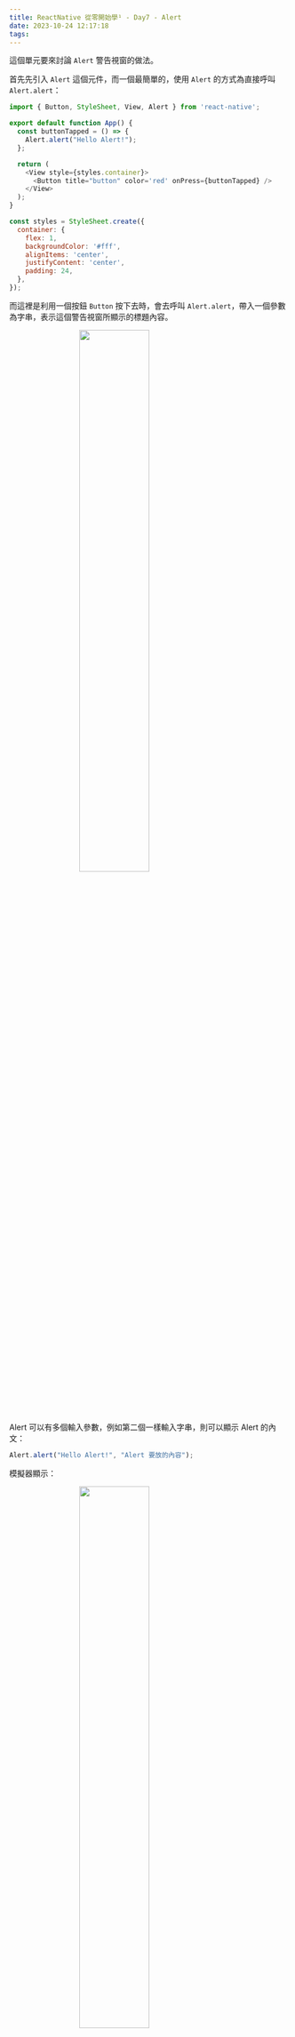```yaml
---
title: ReactNative 從零開始學¹ - Day7 - Alert
date: 2023-10-24 12:17:18
tags:
---
```


這個單元要來討論 `Alert` 警告視窗的做法。

首先先引入 `Alert` 這個元件，而一個最簡單的，使用 `Alert` 的方式為直接呼叫 `Alert.alert`：

```js
import { Button, StyleSheet, View, Alert } from 'react-native';

export default function App() {
  const buttonTapped = () => {
    Alert.alert("Hello Alert!");
  };

  return (
    <View style={styles.container}>
      <Button title="button" color='red' onPress={buttonTapped} />
    </View>
  );
}

const styles = StyleSheet.create({
  container: {
    flex: 1,
    backgroundColor: '#fff',
    alignItems: 'center',
    justifyContent: 'center',
    padding: 24,
  },
});
```

而這裡是利用一個按鈕 `Button` 按下去時，會去呼叫 `Alert.alert`，帶入一個參數為字串，表示這個警告視窗所顯示的標題內容。

<img src="/images/ReactNative/7_1.png"  style="display: block;margin-left: auto;margin-right: auto;width: 50%;">

Alert 可以有多個輸入參數，例如第二個一樣輸入字串，則可以顯示 Alert 的內文：

```js
Alert.alert("Hello Alert!", "Alert 要放的內容");
```

模擬器顯示：

<img src="/images/ReactNative/7_2.png"  style="display: block;margin-left: auto;margin-right: auto;width: 50%;">

Alert 的第三個參數，是輸入陣列，則可以顯示 Alert 的按鈕：

```js
Alert.alert("Hello Alert!", "Alert 要放的內容", [{
  text: 'OK',
  onPress: ()=> console.log('OK Tapped')
}]);
```

這裡帶入的第三個參數是一個陣列，陣列元素使用物件帶入，裡面有兩個參數 `text` 與 `onPress`，分別表示按鈕的顯示文字與按鈕按下時觸發的事件。

所以這個陣列可以帶入第二個元素，一樣使用 `text` 與 `onPress` 所包成的物件帶入：

```js
Alert.alert("Hello Alert!", "Alert 要放的內容", [{
  text: 'OK',
  onPress: () => console.log('OK Tapped')
}, {
  text: 'Cancel',
  onPress: () => console.log('Cancel Tapped')
}]);
```

模擬器顯示：

<img src="/images/ReactNative/7_3.png"  style="display: block;margin-left: auto;margin-right: auto;width: 50%;">

[本單元完整程式碼範例](https://snack.expo.dev/@mrjk/day7---alert)

<div data-snack-id="@mrjk/day7---alert" data-snack-platform="ios" data-snack-preview="true" data-snack-theme="dark" style="overflow:hidden;background:#0C0D0E;border:1px solid var(--color-border);border-radius:4px;height:505px;width:100%"></div>
<script async src="https://snack.expo.dev/embed.js"></script>

**ReactNative 從零開始學¹ - Day7 [完]**

- 上一篇：[ReactNative 從零開始學¹ - Day6 - Modal](/ReactNative/Day6)
- 下一篇：
